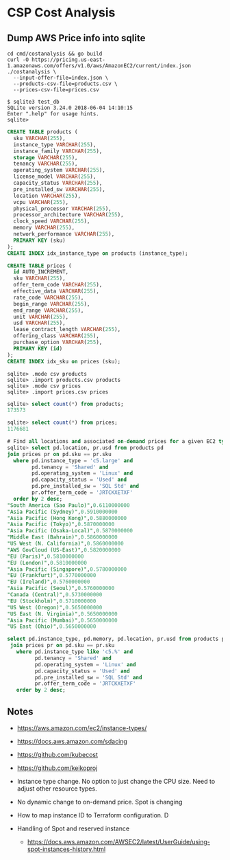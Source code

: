 # CSP Cost Analysis

## Dump AWS Price info into sqlite

```
cd cmd/costanalysis && go build
curl -O https://pricing.us-east-1.amazonaws.com/offers/v1.0/aws/AmazonEC2/current/index.json
./costanalysis \
  --input-offer-file=index.json \
  --products-csv-file=products.csv \
  --prices-csv-file=prices.csv
```

```
$ sqlite3 test_db
SQLite version 3.24.0 2018-06-04 14:10:15
Enter ".help" for usage hints.
sqlite>
```

```sql
CREATE TABLE products (
  sku VARCHAR(255),
  instance_type VARCHAR(255),
  instance_family VARCHAR(255),
  storage VARCHAR(255),
  tenancy VARCHAR(255),
  operating_system VARCHAR(255),
  license_model VARCHAR(255),
  capacity_status VARCHAR(255),
  pre_installed_sw VARCHAR(255),
  location VARCHAR(255),
  vcpu VARCHAR(255),
  physical_processor VARCHAR(255),
  processor_architecture VARCHAR(255),
  clock_speed VARCHAR(255),
  memory VARCHAR(255),
  network_performance VARCHAR(255),
  PRIMARY KEY (sku)
);
CREATE INDEX idx_instance_type on products (instance_type);

CREATE TABLE prices (
  id AUTO_INCREMENT,
  sku VARCHAR(255),
  offer_term_code VARCHAR(255),
  effective_data VARCHAR(255),
  rate_code VARCHAR(255),
  begin_range VARCHAR(255),
  end_range VARCHAR(255),
  unit VARCHAR(255),
  usd VARCHAR(255),
  lease_contract_length VARCHAR(255),
  offering_class VARCHAR(255),
  purchase_option VARCHAR(255),
  PRIMARY KEY (id)
);
CREATE INDEX idx_sku on prices (sku);
```

```
sqlite> .mode csv products
sqlite> .import products.csv products
sqlite> .mode csv prices
sqlite> .import prices.csv prices
```

```sql
sqlite> select count(*) from products;
173573

sqlite> select count(*) from prices;
1176681

# Find all locations and associated on-demand prices for a given EC2 type
sqlite> select pd.location, pr.usd from products pd
join prices pr on pd.sku == pr.sku
  where pd.instance_type = 'c5.large' and
        pd.tenancy = 'Shared' and
        pd.operating_system = 'Linux' and
        pd.capacity_status = 'Used' and
        pd.pre_installed_sw = 'SQL Std' and
        pr.offer_term_code = 'JRTCKXETXF'
  order by 2 desc;
"South America (Sao Paulo)",0.6110000000
"Asia Pacific (Sydney)",0.5910000000
"Asia Pacific (Hong Kong)",0.5880000000
"Asia Pacific (Tokyo)",0.5870000000
"Asia Pacific (Osaka-Local)",0.5870000000
"Middle East (Bahrain)",0.5860000000
"US West (N. California)",0.5860000000
"AWS GovCloud (US-East)",0.5820000000
"EU (Paris)",0.5810000000
"EU (London)",0.5810000000
"Asia Pacific (Singapore)",0.5780000000
"EU (Frankfurt)",0.5770000000
"EU (Ireland)",0.5760000000
"Asia Pacific (Seoul)",0.5760000000
"Canada (Central)",0.5730000000
"EU (Stockholm)",0.5710000000
"US West (Oregon)",0.5650000000
"US East (N. Virginia)",0.5650000000
"Asia Pacific (Mumbai)",0.5650000000
"US East (Ohio)",0.5650000000
```

```sql
select pd.instance_type, pd.memory, pd.location, pr.usd from products pd
 join prices pr on pd.sku == pr.sku
   where pd.instance_type like 'c5.%' and
         pd.tenancy = 'Shared' and
         pd.operating_system = 'Linux' and
         pd.capacity_status = 'Used' and
         pd.pre_installed_sw = 'SQL Std' and
         pr.offer_term_code = 'JRTCKXETXF'
   order by 2 desc;
```



## Notes

- https://aws.amazon.com/ec2/instance-types/
- https://docs.aws.amazon.com/sdacing
- https://github.com/kubecost
- https://github.com/keikoproj

- Instance type change. No option to just change the CPU size. Need to adjust other resource types.

- No dynamic change to on-demand price. Spot is changing

- How to map instance ID to Terraform configuration. D

- Handling of Spot and reserved instance
  - https://docs.aws.amazon.com/AWSEC2/latest/UserGuide/using-spot-instances-history.html
